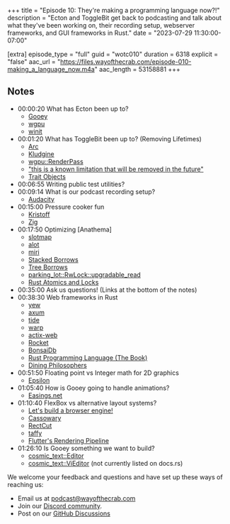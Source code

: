 +++
title = "Episode 10: They're making a programming language now?!"
description = "Ecton and ToggleBit get back to podcasting and talk about what they've been working on, their recording setup, webserver frameworks, and GUI frameworks in Rust."
date = "2023-07-29 11:30:00-07:00"

[extra]
episode_type = "full"
guid = "wotc010"
duration = 6318
explicit = "false"
aac_url = "https://files.wayofthecrab.com/episode-010-making_a_language_now.m4a"
aac_length = 53158881
+++

## Notes

- 00:00:20 What has Ecton been up to?
  - [Gooey](https://github.com/khonsulabs/gooey)
  - [wgpu](https://github.com/gfx-rs/wgpu)
  - [winit](https://github.com/rust-windowing/winit)
- 00:01:20 What has ToggleBit been up to? (Removing Lifetimes)
  - [Arc](https://doc.rust-lang.org/std/sync/struct.Arc.html)
  - [Kludgine](https://github.com/khonsulabs/kludgine)
  - [wgpu::RenderPass](https://docs.rs/wgpu/latest/wgpu/struct.RenderPass.html)
  - ["this is a known limitation that will be removed in the future"](https://github.com/rust-lang/rust/issues/100013)
  - [Trait Objects](https://doc.rust-lang.org/reference/types/trait-object.html)
- 00:06:55 Writing public test utilities?
- 00:09:14 What is our podcast recording setup?
  - [Audacity](https://www.audacityteam.org/)
- 00:15:00 Pressure cooker fun
  - [Kristoff](https://www.twitch.tv/kristoff_it)
  - [Zig](https://ziglang.org/)
- 00:17:50 Optimizing [Anathema]
  - [slotmap](https://github.com/orlp/slotmap)
  - [alot](https://github.com/khonsulabs/alot)
  - [miri](https://github.com/rust-lang/miri)
  - [Stacked Borrows](https://github.com/rust-lang/unsafe-code-guidelines/blob/master/wip/stacked-borrows.md)
  - [Tree Borrows](https://perso.crans.org/vanille/treebor/)
  - [parking_lot::RwLock::upgradable_read](https://docs.rs/lock_api/0.4.9/lock_api/struct.RwLock.html#method.upgradable_read)
  - [Rust Atomics and Locks](https://marabos.nl/atomics/)
- 00:35:00 Ask us questions! (Links at the bottom of the notes)
- 00:38:30 Web frameworks in Rust
  - [yew](https://yew.rs/)
  - [axum](https://github.com/tokio-rs/axum)
  - [tide](https://github.com/http-rs/tide)
  - [warp](https://github.com/seanmonstar/warp)
  - [actix-web](https://actix.rs/)
  - [Rocket](https://rocket.rs/)
  - [BonsaiDb](https://github.com/khonsulabs/bonsaidb/)
  - [Rust Programming Language (The Book)](https://doc.rust-lang.org/book/)
  - [Dining Philosophers](https://en.wikipedia.org/wiki/Dining_philosophers_problem)
- 00:51:50 Floating point vs Integer math for 2D graphics
  - [Epsilon](https://en.wikipedia.org/wiki/Machine_epsilon)
- 01:05:40 How is Gooey going to handle animations?
  - [Easings.net](https://easings.net/)
- 01:10:40 FlexBox vs alternative layout systems?
  - [Let's build a browser engine!](https://limpet.net/mbrubeck/2014/08/08/toy-layout-engine-1.html)
  - [Cassowary](https://github.com/dylanede/cassowary-rs)
  - [RectCut](https://halt.software/dead-simple-layouts/)
  - [taffy](https://github.com/DioxusLabs/taffy)
  - [Flutter's Rendering Pipeline](https://www.youtube.com/watch?v=UUfXWzp0-DU)
- 01:26:10 Is Gooey something we want to build?
  - [cosmic_text::Editor](https://docs.rs/cosmic-text/latest/cosmic_text/struct.Editor.html)
  - [cosmic_text::ViEditor](https://github.com/pop-os/cosmic-text/blob/bbebd312d62d2351d3a2eee476310f60006088f7/src/edit/vi.rs)
    (not currently listed on docs.rs)

We welcome your feedback and questions and have set up these ways of reaching us:

- Email us at [podcast@wayofthecrab.com](mailto:podcast@wayofthecrab.com)
- Join our [Discord community](https://discord.gg/gREMsW2uAd).
- Post on our [GitHub Discussions](https://github.com/WayOfTheCrab/podcast/discussions)
